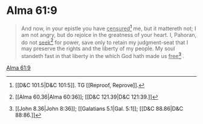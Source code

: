 # Alma 61:9

> And now, in your epistle you have <u>censured</u>[^a] me, but it mattereth not; I am not angry, but do rejoice in the greatness of your heart. I, Pahoran, do not <u>seek</u>[^b] for power, save only to retain my judgment-seat that I may preserve the rights and the liberty of my people. My soul standeth fast in that liberty in the which God hath made us <u>free</u>[^c] .

[Alma 61:9](https://www.churchofjesuschrist.org/study/scriptures/bofm/alma/61?lang=eng&id=p9#p9)


[^a]: [[D&C 101.5|D&C 101:5]]. TG [[Reproof, Reprove]].
[^b]: [[Alma 60.36|Alma 60:36]]; [[D&C 121.39|D&C 121:39.]]
[^c]: [[John 8.36|John 8:36]]; [[Galatians 5.1|Gal. 5:1]]; [[D&C 88.86|D&C 88:86.]]
